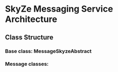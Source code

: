# SkyZe Messaging Service Architecture

## Class Structure
### Base class: MessageSkyzeAbstract

### Message classes:
